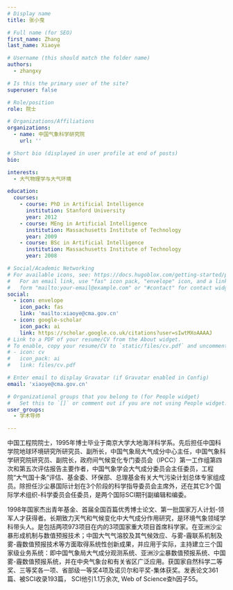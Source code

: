 ```yaml
---
# Display name
title: 张小曳

# Full name (for SEO)
first_name: Zhang
last_name: Xiaoye

# Username (this should match the folder name)
authors:
  - zhangxy

# Is this the primary user of the site?
superuser: false

# Role/position
role: 院士

# Organizations/Affiliations
organizations:
  - name: 中国气象科学研究院
    url: ''

# Short bio (displayed in user profile at end of posts)
bio: 

interests:
  - 大气物理学与大气环境

education:
  courses:
    - course: PhD in Artificial Intelligence
      institution: Stanford University
      year: 2012
    - course: MEng in Artificial Intelligence
      institution: Massachusetts Institute of Technology
      year: 2009
    - course: BSc in Artificial Intelligence
      institution: Massachusetts Institute of Technology
      year: 2008

# Social/Academic Networking
# For available icons, see: https://docs.hugoblox.com/getting-started/page-builder/#icons
#   For an email link, use "fas" icon pack, "envelope" icon, and a link in the
#   form "mailto:your-email@example.com" or "#contact" for contact widget.
social:
  - icon: envelope
    icon_pack: fas
    link: 'mailto:xiaoye@cma.gov.cn'
  - icon: google-scholar
    icon_pack: ai
    link: https://scholar.google.co.uk/citations?user=sIwtMXoAAAAJ
# Link to a PDF of your resume/CV from the About widget.
# To enable, copy your resume/CV to `static/files/cv.pdf` and uncomment the lines below.
# - icon: cv
#   icon_pack: ai
#   link: files/cv.pdf

# Enter email to display Gravatar (if Gravatar enabled in Config)
email: 'xiaoye@cma.gov.cn'

# Organizational groups that you belong to (for People widget)
#   Set this to `[]` or comment out if you are not using People widget.
user_groups:
  - 学术导师

---
```


中国工程院院士，1995年博士毕业于南京大学大地海洋科学系。先后担任中国科学院地球环境研究所研究员、副所长，中国气象局大气成分中心主任，中国气象科学研究院研究员、副院长，政府间气候变化专门委员会（IPCC）第一工作组第四次和第五次评估报告主要作者，中国气象学会大气成分委员会主任委员，工程院“大气国十条”评估、基金委、环保部、总理基金有关大气污染计划总体专家组成员。除担任沙尘暴国际计划在3个阶段的科学指导委员会主席外，还在其它3个国际学术组织-科学委员会任委员，是两个国际SCI期刊副编辑和编委。

1998年国家杰出青年基金、首届全国百篇优秀博士论文、第一批国家万人计划-领军人才获得者。长期致力天气和气候变化中大气成分作用研究，是环境气象领域学科带头人。是包括两项973项目在内的3项国家重大项目首席科学家。在亚洲沙尘暴形成机制与数值预报技术；中国大气气溶胶及其气候效应、与雾-霾联系机制及雾-霾数值预报技术等方面取得系统性创新成果，并应用于实际，主持建立三个国家级业务系统：即中国气象局大气成分观测系统、亚洲沙尘暴数值预报系统、中国雾-霾数值预报系统，并在中央气象台和有关省区广泛应用。获国家自然科学二等奖、三等奖各一项、省部级一等奖4项及诺贝尔和平奖-集体获奖。发表论文361篇、被SCI收录193篇， SCI他引1.1万余次, Web of Science查h因子55。
